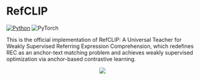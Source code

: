 # RefCLIP
[![Python](https://img.shields.io/badge/python-blue.svg)](https://www.python.org/)
![PyTorch](https://img.shields.io/badge/pytorch-%237732a8)



This is the official implementation of 
RefCLIP: A Universal Teacher for Weakly Supervised Referring Expression Comprehension, 
which redefines REC as an anchor-text matching problem and achieves weakly supervised
optimization via anchor-based contrastive learning.

<p align="center">
	<img src="./misc/RefCLIPfff.png">
</p>
